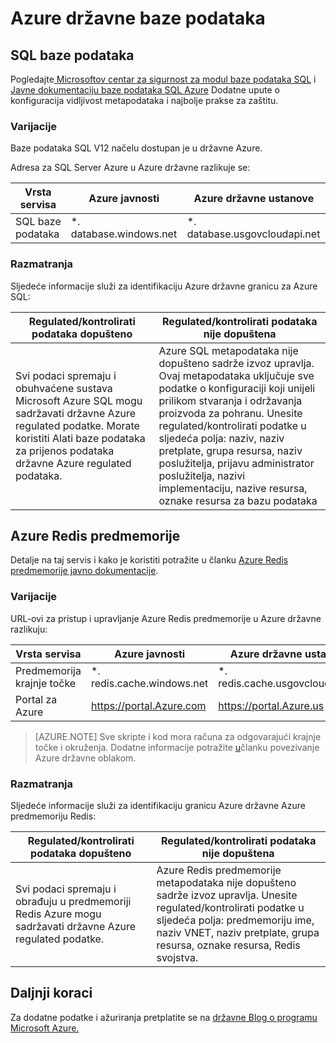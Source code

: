 <properties
    pageTitle="Azure državne dokumentaciju | Microsoft Azure"
    description="Ovo omogućuje comparision značajki i upute na razvoj aplikacija za državne ustanove Azure"
    services="Azure-Government"
    cloud="gov"
    documentationCenter=""
    authors="ryansoc"
    manager="zakramer"
    editor=""/>

<tags
    ms.service="multiple"
    ms.devlang="na"
    ms.topic="article"
    ms.tgt_pltfrm="na"
    ms.workload="azure-government"
    ms.date="10/18/2016"
    ms.author="ryansoc"/>


#  <a name="azure-government-databases"></a>Azure državne baze podataka

##  <a name="sql-database"></a>SQL baze podataka

Pogledajte<a href="https://msdn.microsoft.com/en-us/library/bb510589.aspx"> Microsoftov centar za sigurnost za modul baze podataka SQL</a> i [Javne dokumentaciju baze podataka SQL Azure](https://azure.microsoft.com/documentation/services/sql-database/) Dodatne upute o konfiguracija vidljivost metapodataka i najbolje prakse za zaštitu.

### <a name="variations"></a>Varijacije

Baze podataka SQL V12 načelu dostupan je u državne Azure.

Adresa za SQL Server Azure u Azure državne razlikuje se:

Vrsta servisa|Azure javnosti|Azure državne ustanove
---|---|---
SQL baze podataka|*. database.windows.net|*. database.usgovcloudapi.net

### <a name="considerations"></a>Razmatranja

Sljedeće informacije služi za identifikaciju Azure državne granicu za Azure SQL:

| Regulated/kontrolirati podataka dopušteno | Regulated/kontrolirati podataka nije dopuštena |
|--------------------------------------------------------------------------------------|-----------------------------------------------------------------------------------------------------------------------------------------------------------------------------------------------------------------------------------------------------------------------------------------------------------------|
| Svi podaci spremaju i obuhvaćene sustava Microsoft Azure SQL mogu sadržavati državne Azure regulated podatke. Morate koristiti Alati baze podataka za prijenos podataka državne Azure regulated podataka. | Azure SQL metapodataka nije dopušteno sadrže izvoz upravlja. Ovaj metapodataka uključuje sve podatke o konfiguraciji koji unijeli prilikom stvaranja i održavanja proizvoda za pohranu.  Unesite regulated/kontrolirati podatke u sljedeća polja: naziv, naziv pretplate, grupa resursa, naziv poslužitelja, prijavu administrator poslužitelja, nazivi implementaciju, nazive resursa, oznake resursa za bazu podataka

## <a name="azure-redis-cache"></a>Azure Redis predmemorije

Detalje na taj servis i kako je koristiti potražite u članku [Azure Redis predmemorije javno dokumentacije](https://azure.microsoft.com/documentation/services/redis-cache/).

### <a name="variations"></a>Varijacije

URL-ovi za pristup i upravljanje Azure Redis predmemorije u Azure državne razlikuju:

Vrsta servisa|Azure javnosti|Azure državne ustanove
---|---|---
Predmemorija krajnje točke|*. redis.cache.windows.net|*. redis.cache.usgovcloudapi.net
Portal za Azure|https://portal.Azure.com|https://portal.Azure.us

>[AZURE.NOTE] Sve skripte i kod mora računa za odgovarajući krajnje točke i okruženja. Dodatne informacije potražite [u](../redis-cache/cache-howto-manage-redis-cache-powershell.md#how-to-connect-to-azure-government-cloud-or-azure-china-cloud)članku povezivanje Azure državne oblakom.


### <a name="considerations"></a>Razmatranja

Sljedeće informacije služi za identifikaciju granicu Azure državne Azure predmemoriju Redis:

| Regulated/kontrolirati podataka dopušteno | Regulated/kontrolirati podataka nije dopuštena |
|--------------------------------------------------------------------------------------|-----------------------------------------------------------------------------------------------------------------------------------------------------------------------------------------------------------------------------------------------------------------------------------------------------------------|
| Svi podaci spremaju i obrađuju u predmemoriji Redis Azure mogu sadržavati državne Azure regulated podatke. | Azure Redis predmemorije metapodataka nije dopušteno sadrže izvoz upravlja. Unesite regulated/kontrolirati podatke u sljedeća polja: predmemoriju ime, naziv VNET, naziv pretplate, grupa resursa, oznake resursa, Redis svojstva.  

##  <a name="next-steps"></a>Daljnji koraci

Za dodatne podatke i ažuriranja pretplatite se na <a href="https://blogs.msdn.microsoft.com/azuregov/">državne Blog o programu Microsoft Azure.</a>
